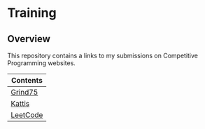 # Training

## Overview
This repository contains a links to my submissions on Competitive Programming websites.

| Contents                                                                               |
|----------------------------------------------------------------------------------------|
| [Grind75](https://github.com/shumarb/grind75)                                          |
| [Kattis](https://github.com/shumarb/training/tree/main/competitive-programming/kattis) |
| [LeetCode](https://github.com/shumarb/leetcode)                                        |
